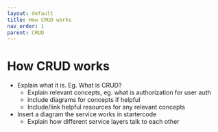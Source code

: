 ```yaml
---
layout: default
title: How CRUD works
nav_order: 1
parent: CRUD
---
```


# How CRUD works

- Explain what it is. Eg. What is CRUD? 
    - Explain relevant concepts, eg. what is authorization for user auth
    - include diagrams for concepts if helpful
    - Include/link helpful resources for any relevant concepts
- Insert a diagram the service works in startercode
    - Explain how different service layers talk to each other
